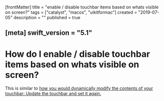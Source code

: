 [frontMatter]
title = "enable / disable touchbar items based on whats visible on screen?"
tags = ["catalyst", "macos", "uikitformac"]
created = "2019-07-05"
description = ""
published = true

[meta]
swift_version = "5.1"
---


# How do I enable / disable touchbar items based on whats visible on screen?

This is similar to [how you would dynamically modify the contents of your touchbar: Update the touchbar and set it again.](how/dynamically_update_touchbar.md)
